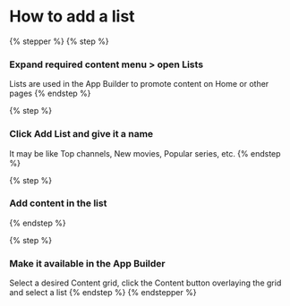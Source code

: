 # How to add a list

{% stepper %}
{% step %}
### Expand required content menu > open Lists

Lists are used in the App Builder to promote content on Home or other pages
{% endstep %}

{% step %}
### Click Add List and give it a name

It may be like Top channels, New movies, Popular series, etc.
{% endstep %}

{% step %}
### Add content in the list


{% endstep %}

{% step %}
### Make it available in the App Builder

Select a desired Content grid, click the Content button overlaying the grid and select a list
{% endstep %}
{% endstepper %}

